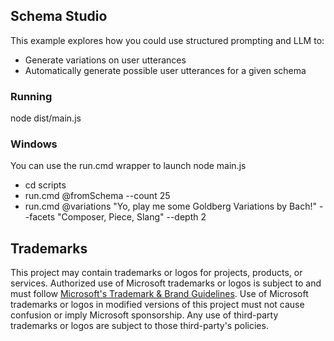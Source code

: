 ## Schema Studio

This example explores how you could use structured prompting and LLM to:

- Generate variations on user utterances
- Automatically generate possible user utterances for a given schema

### Running

node dist/main.js

### Windows

You can use the run.cmd wrapper to launch node main.js

- cd scripts
- run.cmd @fromSchema --count 25
- run.cmd @variations "Yo, play me some Goldberg Variations by Bach!" --facets "Composer, Piece, Slang" --depth 2

## Trademarks

This project may contain trademarks or logos for projects, products, or services. Authorized use of Microsoft
trademarks or logos is subject to and must follow
[Microsoft's Trademark & Brand Guidelines](https://www.microsoft.com/en-us/legal/intellectualproperty/trademarks/usage/general).
Use of Microsoft trademarks or logos in modified versions of this project must not cause confusion or imply Microsoft sponsorship.
Any use of third-party trademarks or logos are subject to those third-party's policies.
